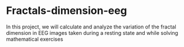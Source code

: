 # Fractals-dimension-eeg
In this project, we will calculate and analyze the variation of the fractal dimension in EEG images taken during a resting state and while solving mathematical exercises

